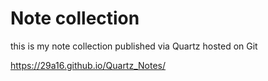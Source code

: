 # Note collection
this is my note collection published via Quartz hosted on Git

https://29a16.github.io/Quartz_Notes/